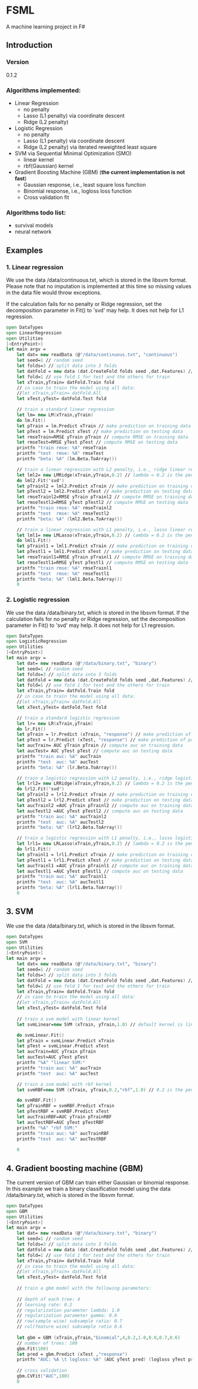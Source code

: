 # FSML

A machine learning project in F#

## Introduction

### Version
0.1.2

### Algorithms implemented:
  - Linear Regression
    * no penalty
    * Lasso (L1 penalty) via coordinate descent
    * Ridge (L2 penalty)
  - Logistic Regression
    * no penalty
    * Lasso (L1 penalty) via coordinate descent
    * Ridge (L2 penalty) via iterated reweighted least square
  - SVM via Sequential Minimal Optimization (SMO)
    * linear kernel
    * rbf(Gaussian) kernel 
  - Gradient Boosting Machine (GBM) (**the current implementation is not fast**)
    * Gaussian response, i.e., least square loss function
    * Binomial response, i.e., logloss loss function
    * Cross validation fit


### Algorithms todo list:
  - survival models
  - neural network

## Examples


### 1. Linear regression

We use the data /data/continuous.txt, which is stored in the libsvm format. Please note that no imputation is implemented at this time so missing values in the data file would throw exceptions.

If the calculation fails for no penalty or Ridge regression, set the decomposition parameter in Fit() to 'svd' may help. It does not help for L1 regression.

```fsharp
open DataTypes
open LinearRegression
open Utilities
[<EntryPoint>]
let main argv = 
    let dat= new readData (@"/data/continuous.txt", "continuous")
    let seed=1 // random seed
    let folds=3 // split data into 3 folds
    let datFold = new data (dat.CreateFold folds seed ,dat.Features) // prepare data
    let fold=1 // use fold 1 for test and the others for train
    let xTrain,yTrain= datFold.Train fold
    // in case to train the model using all data:
    //let xTrain,yTrain= datFold.All 
    let xTest,yTest= datFold.Test fold

    // train a standard linear regression
    let lm= new LM(xTrain,yTrain)
    do lm.Fit()
    let pTrain = lm.Predict xTrain // make prediction on training data
    let pTest = lm.Predict xTest // make prediction on testing data
    let rmseTrain=RMSE yTrain pTrain // compute RMSE on training data
    let rmseTest=RMSE yTest pTest // compute RMSE on testing data
    printfn "train rmse: %A" rmseTrain
    printfn "test  rmse: %A" rmseTest
    printfn "beta: %A" (lm.Beta.ToArray())

    // train a linear regression with L2 penalty, i.e., ridge linear regression
    let lml2= new LMRidge(xTrain,yTrain,0.2) // lambda = 0.2 is the penalty parameter
    do lml2.Fit('svd')
    let pTrainl2 = lml2.Predict xTrain // make prediction on training data
    let pTestl2 = lml2.Predict xTest // make prediction on testing data
    let rmseTrainl2=RMSE yTrain pTrainl2 // compute RMSE on training data
    let rmseTestl2=RMSE yTest pTestl2 // compute RMSE on testing data
    printfn "train rmse: %A" rmseTrainl2
    printfn "test  rmse: %A" rmseTestl2
    printfn "beta: %A" (lml2.Beta.ToArray())

    // train a linear regression with L1 penalty, i.e., lasso linear regression
    let lml1= new LMLasso(xTrain,yTrain,0.2) // lambda = 0.2 is the penalty parameter
    do lml1.Fit()
    let pTrainl1 = lml1.Predict xTrain // make prediction on training data
    let pTestl1 = lml1.Predict xTest // make prediction on testing data
    let rmseTrainl1=RMSE yTrain pTrainl1 // compute RMSE on training data
    let rmseTestl1=RMSE yTest pTestl1 // compute RMSE on testing data
    printfn "train rmse: %A" rmseTrainl1
    printfn "test  rmse: %A" rmseTestl1
    printfn "beta: %A" (lml1.Beta.ToArray())
    0
```


### 2. Logistic regression

We use the data /data/binary.txt, which is stored in the libsvm format.
If the calculation fails for no penalty or Ridge regression, set the decomposition parameter in Fit() to 'svd' may help. It does not help for L1 regression.

```fsharp
open DataTypes
open LogisticRegression
open Utilities
[<EntryPoint>]
let main argv = 
    let dat= new readData (@"/data/binary.txt", "binary")
    let seed=1 // random seed
    let folds=3 // split data into 3 folds
    let datFold = new data (dat.CreateFold folds seed ,dat.Features) // prepare data
    let fold=1 // use fold 1 for test and the others for train
    let xTrain,yTrain= datFold.Train fold
    // in case to train the model using all data:
    //let xTrain,yTrain= datFold.All 
    let xTest,yTest= datFold.Test fold

    // train a standard logistic regression
    let lr= new LR(xTrain,yTrain)
    do lr.Fit()
    let pTrain = lr.Predict (xTrain, "response") // make prediction of probabilities on training data, if the second parameter is ignored, default link function would be used.
    let pTest = lr.Predict (xTest, "response") // make prediction of probabilities on testing data
    let aucTrain= AUC yTrain pTrain // compute auc on training data
    let aucTest= AUC yTest pTest // compute auc on testing data
    printfn "train auc: %A" aucTrain
    printfn "test  auc: %A" aucTest
    printfn "beta: %A" (lr.Beta.ToArray())

    // train a logistic regression with L2 penalty, i.e., ridge logistic regression
    let lrl2= new LRRidge(xTrain,yTrain,0.2) // lambda = 0.2 is the penalty parameter
    do lrl2.Fit('svd')
    let pTrainl2 = lrl2.Predict xTrain // make prediction on training data
    let pTestl2 = lrl2.Predict xTest // make prediction on testing data
    let aucTrainl2 =AUC yTrain pTrainl2 // compute auc on training data
    let aucTestl2 =AUC yTest pTestl2 // compute auc on testing data
    printfn "train auc: %A" aucTrainl2
    printfn "test  auc: %A" aucTestl2
    printfn "beta: %A" (lrl2.Beta.ToArray())

    // train a logistic regression with L1 penalty, i.e., lasso logistic regression
    let lrl1= new LRLasso(xTrain,yTrain,0.2) // lambda = 0.2 is the penalty parameter
    do lrl1.Fit()
    let pTrainl1 = lrl1.Predict xTrain // make prediction on training data
    let pTestl1 = lrl1.Predict xTest // make prediction on testing data
    let aucTrainl1 =AUC yTrain pTrainl1 // compute auc on training data
    let aucTestl1 =AUC yTest pTestl1 // compute auc on testing data
    printfn "train auc: %A" aucTrainl1
    printfn "test  auc: %A" aucTestl1
    printfn "beta: %A" (lrl1.Beta.ToArray())
    0
```

## 3. SVM

We use the data /data/binary.txt, which is stored in the libsvm format.


```fsharp
open DataTypes
open SVM
open Utilities
[<EntryPoint>]
let main argv = 
    let dat= new readData (@"/data/binary.txt", "binary")
    let seed=1 // random seed
    let folds=3 // split data into 3 folds
    let datFold = new data (dat.CreateFold folds seed ,dat.Features) // prepare data
    let fold=1 // use fold 1 for test and the others for train
    let xTrain,yTrain= datFold.Train fold
    // in case to train the model using all data:
    //let xTrain,yTrain= datFold.All 
    let xTest,yTest= datFold.Test fold
    
    // train a svm model with linear kernel 
    let svmLinear=new SVM (xTrain, yTrain,1.0) // default kernel is linear, and the penalty parameter lambda is set to 1.0

    do svmLinear.Fit()
    let pTrain = svmLinear.Predict xTrain
    let pTest = svmLinear.Predict xTest
    let aucTrain=AUC yTrain pTrain
    let aucTest=AUC yTest pTest
    printfn "%A" "linear SVM:"
    printfn "train auc: %A" aucTrain
    printfn "test  auc: %A" aucTest

    // train a svm model with rbf kernel
    let svmRBF=new SVM (xTrain, yTrain,0.2,"rbf",1.0) // 0.2 is the penalty parameter and 1.0 is the parameter for rbf kernel

    do svmRBF.Fit()
    let pTrainRBF = svmRBF.Predict xTrain
    let pTestRBF = svmRBF.Predict xTest
    let aucTrainRBF=AUC yTrain pTrainRBF
    let aucTestRBF=AUC yTest pTestRBF
    printfn "%A" "rbf SVM:"
    printfn "train auc: %A" aucTrainRBF
    printfn "test  auc: %A" aucTestRBF
    
    0
```

## 4. Gradient boosting machine (GBM)

The current version of GBM can train either Gaussian or binomial response. In this example we train a binary classification model using the data /data/binary.txt, which is stored in the libsvm format.


```fsharp
open DataTypes
open GBM
open Utilities
[<EntryPoint>]
let main argv = 
    let dat= new readData (@"/data/binary.txt", "binary")
    let seed=1 // random seed
    let folds=3 // split data into 3 folds
    let datFold = new data (dat.CreateFold folds seed ,dat.Features) // prepare data
    let fold=1 // use fold 1 for test and the others for train
    let xTrain,yTrain= datFold.Train fold
    // in case to train the model using all data:
    //let xTrain,yTrain= datFold.All 
    let xTest,yTest= datFold.Test fold
    
    // train a gbm model with the following parameters:
    
    // depth of each tree: 4
    // learning rate: 0.2
    // regularization parameter lambda: 1.0
    // regularization parameter gamma: 0.0
    // row(sample wise) subsample ratio: 0.7
    // col(feature wise) subsample ratio 0.6
    
    let gbm = GBM (xTrain,yTrain,"binomial",4,0.2,1.0,0.0,0.7,0.6)
    // number of trees: 100
    gbm.Fit(100)
    let pred = gbm.Predict (xTest ,"response")
    printfn "AUC: %A \t logloss: %A" (AUC yTest pred) (logloss yTest pred)
    
    // cross validation
    gbm.CVFit("AUC",100)
    0
```
